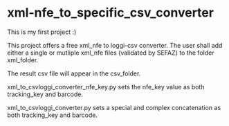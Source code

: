 # xml-nfe_to_specific_csv_converter
This is my first project :)

This project offers a free xml_nfe to loggi-csv converter. The user shall add either a single or mutliple xml_nfe files (validated by SEFAZ) to the folder xml_folder.

The result csv file will appear in the csv_folder.

xml_to_csvloggi_converter_nfe_key.py sets the nfe_key value as both tracking_key and barcode.

xml_to_csvloggi_converter.py sets a special and complex concatenation as both tracking_key and barcode.
